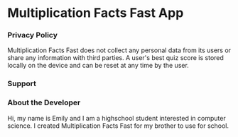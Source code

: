 # Multiplication Facts Fast App

### Privacy Policy
  Multiplication Facts Fast does not collect any personal data from its users or share any information with third parties. A user's best quiz score is stored locally on the device and can be reset at any time by the user. 

### Support


### About the Developer
  Hi, my name is Emily and I am a highschool student interested in computer science. I created Multiplication Facts Fast for my brother to use for school. 
